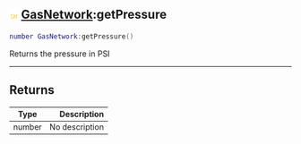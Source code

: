 ## ![shared](.gitbook/assets/shared.png) [GasNetwork](./readme/GasNetwork/README.md):getPressure

```lua
number GasNetwork:getPressure()
```

Returns the pressure in PSI

------
## Returns

| Type   | Description |
| ------ | ----------: |
| number | No description |

